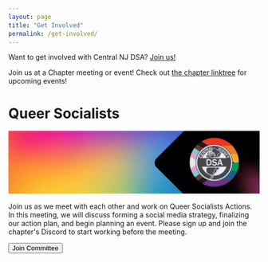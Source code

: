 ```yaml
---
layout: page
title: "Get Involved"
permalink: /get-involved/
---
```


Want to get involved with Central NJ DSA? [Join us!](https://act.dsausa.org/donate/membership/)

Join us at a Chapter meeting or event! Check out [the chapter linktree](https://linktr.ee/CentralJerseyDSA) for upcoming events!

<h1>Queer Socialists</h1>
<img src="/assets/images/queer-socialist-banner-min.png" />
<p>Join us as we meet with each other and work on Queer Socialists Actions. In this meeting, we will discuss forming a social media strategy, finalizing our action plan, and begin planning an event. Please sign up and join the chapter's Discord to start working before the meeting.</p>
<frame></frame>
<button name="button" onclick="https://actionnetwork.org/events/queer-socialists-committee-meeting">Join Committee</button>
